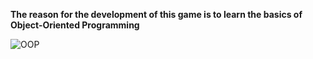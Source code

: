 
**The reason for the development of this game is to learn the basics of Object-Oriented Programming**


![OOP](https://user-images.githubusercontent.com/70153893/95024376-4c953600-068b-11eb-810e-5f1049c63ca0.jpeg)

